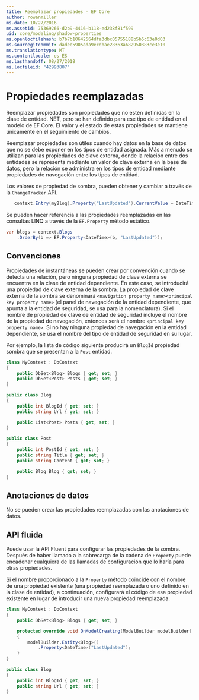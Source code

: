 ```yaml
---
title: Reemplazar propiedades - EF Core
author: rowanmiller
ms.date: 10/27/2016
ms.assetid: 75369266-d2b9-4416-b118-ed238f81f599
uid: core/modeling/shadow-properties
ms.openlocfilehash: b7b7b10642564dfa3dbc05755188b5b5c63e0d03
ms.sourcegitcommit: dadee5905ada9ecdbae28363a682950383ce3e10
ms.translationtype: MT
ms.contentlocale: es-ES
ms.lasthandoff: 08/27/2018
ms.locfileid: "42993807"
---
```

# <a name="shadow-properties"></a>Propiedades reemplazadas

Reemplazar propiedades son propiedades que no estén definidas en la clase de entidad. NET, pero se han definido para ese tipo de entidad en el modelo de EF Core. El valor y el estado de estas propiedades se mantiene únicamente en el seguimiento de cambios.

Reemplazar propiedades son útiles cuando hay datos en la base de datos que no se debe exponer en los tipos de entidad asignada. Más a menudo se utilizan para las propiedades de clave externa, donde la relación entre dos entidades se representa mediante un valor de clave externa en la base de datos, pero la relación se administra en los tipos de entidad mediante propiedades de navegación entre los tipos de entidad.

Los valores de propiedad de sombra, pueden obtener y cambiar a través de la `ChangeTracker` API.

``` csharp
   context.Entry(myBlog).Property("LastUpdated").CurrentValue = DateTime.Now;
```

Se pueden hacer referencia a las propiedades reemplazadas en las consultas LINQ a través de la `EF.Property` método estático.

``` csharp
var blogs = context.Blogs
    .OrderBy(b => EF.Property<DateTime>(b, "LastUpdated"));
```

## <a name="conventions"></a>Convenciones

Propiedades de instantáneas se pueden crear por convención cuando se detecta una relación, pero ninguna propiedad de clave externa se encuentra en la clase de entidad dependiente. En este caso, se introducirá una propiedad de clave externa de la sombra. La propiedad de clave externa de la sombra se denominará `<navigation property name><principal key property name>` (el panel de navegación de la entidad dependiente, que apunta a la entidad de seguridad, se usa para la nomenclatura). Si el nombre de propiedad de clave de entidad de seguridad incluye el nombre de la propiedad de navegación, entonces será el nombre `<principal key property name>`. Si no hay ninguna propiedad de navegación en la entidad dependiente, se usa el nombre del tipo de entidad de seguridad en su lugar.

Por ejemplo, la lista de código siguiente producirá un `BlogId` propiedad sombra que se presentan a la `Post` entidad.

<!-- [!code-csharp[Main](samples/core/Modeling/Conventions/Samples/ShadowForeignKey.cs)] -->
``` csharp
class MyContext : DbContext
{
    public DbSet<Blog> Blogs { get; set; }
    public DbSet<Post> Posts { get; set; }
}

public class Blog
{
    public int BlogId { get; set; }
    public string Url { get; set; }

    public List<Post> Posts { get; set; }
}

public class Post
{
    public int PostId { get; set; }
    public string Title { get; set; }
    public string Content { get; set; }

    public Blog Blog { get; set; }
}
```

## <a name="data-annotations"></a>Anotaciones de datos

No se pueden crear las propiedades reemplazadas con las anotaciones de datos.

## <a name="fluent-api"></a>API fluida

Puede usar la API Fluent para configurar las propiedades de la sombra. Después de haber llamado a la sobrecarga de la cadena de `Property` puede encadenar cualquiera de las llamadas de configuración que lo haría para otras propiedades.

Si el nombre proporcionado a la `Property` método coincide con el nombre de una propiedad existente (una propiedad reemplazada o uno definido en la clase de entidad), a continuación, configurará el código de esa propiedad existente en lugar de introducir una nueva propiedad reemplazada.

<!-- [!code-csharp[Main](samples/core/Modeling/FluentAPI/Samples/ShadowProperty.cs?highlight=7,8)] -->
``` csharp
class MyContext : DbContext
{
    public DbSet<Blog> Blogs { get; set; }

    protected override void OnModelCreating(ModelBuilder modelBuilder)
    {
        modelBuilder.Entity<Blog>()
            .Property<DateTime>("LastUpdated");
    }
}

public class Blog
{
    public int BlogId { get; set; }
    public string Url { get; set; }
}
```
